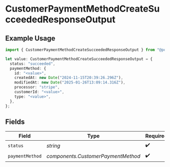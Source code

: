 # CustomerPaymentMethodCreateSucceededResponseOutput

## Example Usage

```typescript
import { CustomerPaymentMethodCreateSucceededResponseOutput } from "@polar-sh/sdk/models/components/customerpaymentmethodcreatesucceededresponseoutput.js";

let value: CustomerPaymentMethodCreateSucceededResponseOutput = {
  status: "succeeded",
  paymentMethod: {
    id: "<value>",
    createdAt: new Date("2024-11-15T20:39:26.296Z"),
    modifiedAt: new Date("2025-01-26T13:09:14.316Z"),
    processor: "stripe",
    customerId: "<value>",
    type: "<value>",
  },
};
```

## Fields

| Field                              | Type                               | Required                           | Description                        |
| ---------------------------------- | ---------------------------------- | ---------------------------------- | ---------------------------------- |
| `status`                           | *string*                           | :heavy_check_mark:                 | N/A                                |
| `paymentMethod`                    | *components.CustomerPaymentMethod* | :heavy_check_mark:                 | N/A                                |